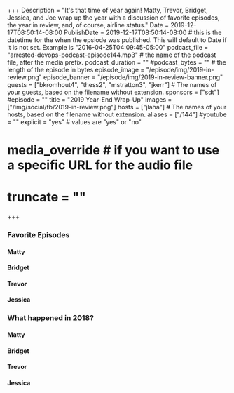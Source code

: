 +++
Description = "It's that time of year again! Matty, Trevor, Bridget, Jessica, and Joe wrap up the year with a discussion of favorite episodes, the year in review, and, of course, airline status."
Date = 2019-12-17T08:50:14-08:00
PublishDate = 2019-12-17T08:50:14-08:00 # this is the datetime for the when the epsiode was published. This will default to Date if it is not set. Example is "2016-04-25T04:09:45-05:00"
podcast_file = "arrested-devops-podcast-episode144.mp3" # the name of the podcast file, after the media prefix.
podcast_duration = ""
#podcast_bytes = "" # the length of the episode in bytes
episode_image = "/episode/img/2019-in-review.png"
episode_banner = "/episode/img/2019-in-review-banner.png"
guests = ["bkromhout4", "thess2", "mstratton3", "jkerr"] # The names of your guests, based on the filename without extension.
sponsors = ["sdt"]
#episode = ""
title = "2019 Year-End Wrap-Up"
images = ["/img/social/fb/2019-in-review.png"]
hosts = ["jlaha"] # The names of your hosts, based on the filename without extension.
aliases = ["/144"]
#youtube = ""
explicit = "yes" # values are "yes" or "no"
# media_override # if you want to use a specific URL for the audio file
# truncate = ""
+++

### Favorite Episodes

#### Matty

#### Bridget

#### Trevor

#### Jessica

### What happened in 2018?



#### Matty

#### Bridget

#### Trevor

#### Jessica
